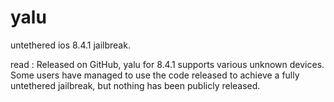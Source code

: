 # yalu
untethered ios 8.4.1 jailbreak.

read :
Released on GitHub, yalu for 8.4.1 supports various unknown devices. Some users have managed to use the code released to achieve a fully untethered jailbreak, but nothing has been publicly released.
